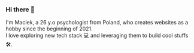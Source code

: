 ### Hi there 👋 

I'm Maciek, a 26 y.o psychologist from Poland, who creates websites as a hobby since the beginning of 2021. <br>I love exploring new tech stack 💻 and leveraging them to build cool stuffs 🛠️.




<!--
**Lindllay/Lindllay** is a ✨ _special_ ✨ repository because its `README.md` (this file) appears on your GitHub profile.

Here are some ideas to get you started:

- 🔭 I’m currently working on ...
- 🌱 I’m currently learning ...
- 👯 I’m looking to collaborate on ...
- 🤔 I’m looking for help with ...
- 💬 Ask me about ...
- 📫 How to reach me: ...
- 😄 Pronouns: ...
- ⚡ Fun fact: ...
-->
